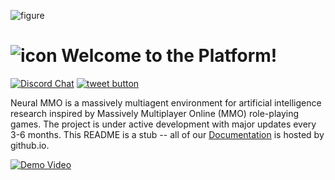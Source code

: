 ![figure](docs/source/resource/image/splash.png)

# ![icon](docs/source/resource/icon/icon_pixel.png) Welcome to the Platform!

[![Discord Chat](https://img.shields.io/discord/657211973435392011.svg)](https://discord.gg/BkMmFUC)
<a href="https://twitter.com/jsuarez5341?ref_src=twsrc%5Etfw" target="_blank">
  <img src="http://jpillora.com/github-twitter-button/img/tweet.png"
       alt="tweet button" title="Follow"></img>
</a>

Neural MMO is a massively multiagent environment for artificial intelligence research inspired by Massively Multiplayer Online (MMO) role-playing games. The project is under active development with major updates every 3-6 months. This README is a stub -- all of our [Documentation](https://jsuarez5341.github.io "Neural MMO Documentation") is hosted by github.io.

[![Demo Video](http://img.youtube.com/vi/d1mj8yzjr-w/0.jpg)](http://www.youtube.com/watch?v=d1mj8yzjr-w "Neural MMO v1.5 Demo")
